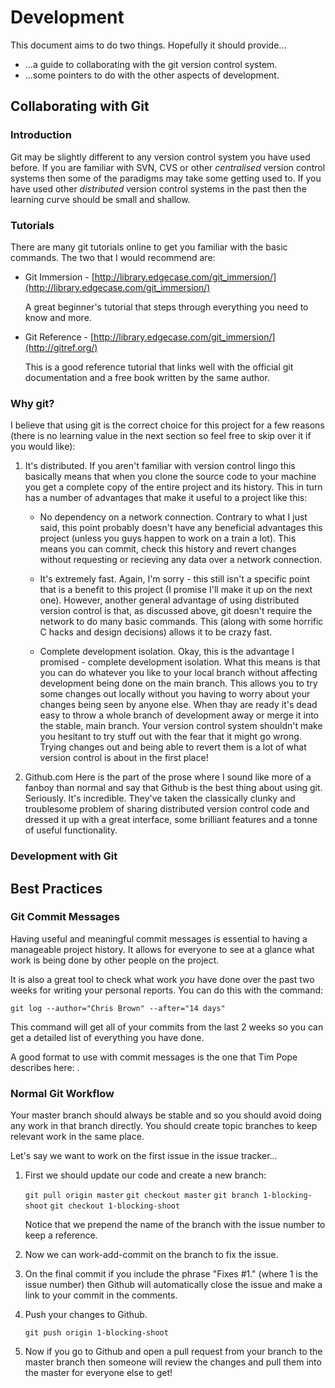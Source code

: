 Development
===========

This document aims to do two things. Hopefully it should provide...

* ...a guide to collaborating with the git version control system.
* ...some pointers to do with the other aspects of development.

Collaborating with Git
----------------------

### Introduction

Git may be slightly different to any version control system you have used
before. If you are familiar with SVN, CVS or other *centralised* version control
systems then some of the paradigms may take some getting used to. If you have
used other *distributed* version control systems in the past then the learning
curve should be small and shallow.

### Tutorials

There are many git tutorials online to get you familiar with the basic commands.
The two that I would recommend are:

* Git Immersion - [http://library.edgecase.com/git_immersion/](http://library.edgecase.com/git_immersion/)

  A great beginner's tutorial that steps through everything you need to know and
  more.

* Git Reference - [http://library.edgecase.com/git_immersion/](http://gitref.org/)

  This is a good reference tutorial that links well with the official git
  documentation and a free book written by the same author.

### Why git?

I believe that using git is the correct choice for this project for a few
reasons (there is no learning value in the next section so feel free to skip
over it if you would like):

1. It's distributed.
   If you aren't familiar with version control lingo this basically means that
   when you clone the source code to your machine you get a complete copy of
   the entire project and its history. This in turn has a number of advantages
   that make it useful to a project like this:

   * No dependency on a network connection.
     Contrary to what I just said, this point probably doesn't have any
     beneficial advantages this project (unless you guys happen to work on a
     train a lot). This means you can commit, check this history and revert
     changes without requesting or recieving any data over a network connection.
   
   * It's extremely fast.
     Again, I'm sorry - this still isn't a specific point that is a benefit
     to this project (I promise I'll make it up on the next one). However,
     another general advantage of using distributed version control is that, as
     discussed above, git doesn't require the network to do many basic commands.
     This (along with some horrific C hacks and design decisions) allows it to
     be crazy fast.

   * Complete development isolation.
     Okay, this is the advantage I promised - complete development isolation.
     What this means is that you can do whatever you like to your local branch
     without affecting development being done on the main branch. This allows
     you to try some changes out locally without you having to worry about your
     changes being seen by anyone else. When thay are ready it's dead easy to
     throw a whole branch of development away or merge it into the stable, main
     branch. Your version control system shouldn't make you hesitant to try
     stuff out with the fear that it might go wrong. Trying changes out and
     being able to revert them is a lot of what version control is about in the
     first place!

2. Github.com
   Here is the part of the prose where I sound like more of a fanboy than normal
   and say that Github is the best thing about using git. Seriously. It's
   incredible. They've taken the classically clunky and troublesome problem
   of sharing distributed version control code and dressed it up with a great
   interface, some brilliant features and a tonne of useful functionality.

### Development with Git

Best Practices
--------------

### Git Commit Messages

Having useful and meaningful commit messages is essential to having
a manageable project history. It allows for everyone to see at a glance what
work is being done by other people on the project.

It is also a great tool to check what work *you* have done over the past two
weeks for writing your personal reports. You can do this with the command:

    git log --author="Chris Brown" --after="14 days"

This command will get all of your commits from the last 2 weeks so you can get
a detailed list of everything you have done.

A good format to use with commit messages is the one that Tim Pope describes
here: [](http://tbaggery.com/2008/04/19/a-note-about-git-commit-messages.html).

### Normal Git Workflow

Your master branch should always be stable and so you should avoid doing any
work in that branch directly. You should create topic branches to keep
relevant work in the same place.

Let's say we want to work on the first issue in the issue tracker...

1. First we should update our code and create a new branch:

    `git pull origin master`
    `git checkout master`
	`git branch 1-blocking-shoot`
	`git checkout 1-blocking-shoot`

   Notice that we prepend the name of the branch with the issue number to keep
   a reference.

2. Now we can work-add-commit on the branch to fix the issue.

3. On the final commit if you include the phrase "Fixes #1." (where 1 is the
   issue number) then Github will automatically close the issue and make a link
   to your commit in the comments.

4. Push your changes to Github.

    `git push origin 1-blocking-shoot`

5. Now if you go to Github and open a pull request from your branch to the
   master branch then someone will review the changes and pull them into the
   master for everyone else to get!

